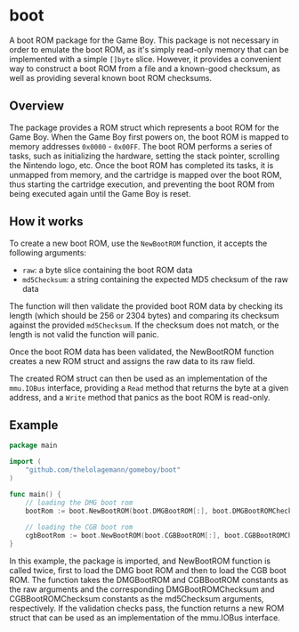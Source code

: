 # boot

A boot ROM package for the Game Boy. This package is not necessary in order to emulate the boot ROM, as it's simply
read-only memory that can be implemented with a simple `[]byte` slice. However, it provides a convenient way to
construct a boot ROM from a file and a known-good checksum, as well as providing several known boot ROM checksums.

## Overview

The package provides a ROM struct which represents a boot ROM for the Game Boy. When the Game Boy first powers on, the 
boot ROM is mapped to memory addresses `0x0000` - `0x00FF`. The boot ROM performs a series of tasks, such as initializing 
the hardware, setting the stack pointer, scrolling the Nintendo logo, etc. Once the boot ROM has completed its tasks,
it is unmapped from memory, and the cartridge is mapped over the boot ROM, thus starting the cartridge execution, 
and preventing the boot ROM from being executed again until the Game Boy is reset.

## How it works

To create a new boot ROM, use the `NewBootROM` function, it accepts the following arguments:

- `raw`: a byte slice containing the boot ROM data
- `md5Checksum`: a string containing the expected MD5 checksum of the raw data

The function will then validate the provided boot ROM data by checking its length (which should be 256 or 2304 bytes) 
and comparing its checksum against the provided `md5Checksum`. If the checksum does not match, or the length is not valid 
the function will panic.

Once the boot ROM data has been validated, the NewBootROM function creates a new ROM struct and assigns the raw data to 
its raw field.

The created ROM struct can then be used as an implementation of the `mmu.IOBus` interface, providing a `Read` method that 
returns the byte at a given address, and a `Write` method that panics as the boot ROM is read-only.

## Example

```go
package main

import (
	"github.com/thelolagemann/gomeboy/boot"
)

func main() {
	// loading the DMG boot rom
	bootRom := boot.NewBootROM(boot.DMGBootROM[:], boot.DMGBootROMChecksum)
	
	// loading the CGB boot rom
	cgbBootRom := boot.NewBootROM(boot.CGBBootROM[:], boot.CGBBootROMChecksum)
}
```

In this example, the package is imported, and NewBootROM function is called twice, first to load the DMG boot ROM and 
then to load the CGB boot ROM. The function takes the DMGBootROM and CGBBootROM constants as the raw arguments and the 
corresponding DMGBootROMChecksum and CGBBootROMChecksum constants as the md5Checksum arguments, respectively. If the 
validation checks pass, the function returns a new ROM struct that can be used as an implementation of the mmu.IOBus 
interface.